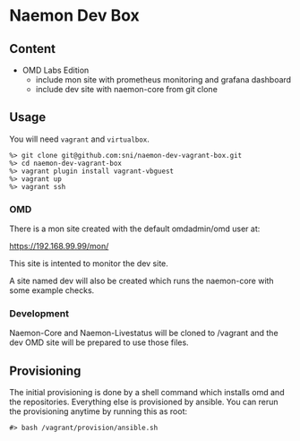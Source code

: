 # Naemon Dev Box

## Content

  - OMD Labs Edition
    - include mon site with prometheus monitoring and grafana dashboard
    - include dev site with naemon-core from git clone

## Usage

You will need `vagrant` and `virtualbox`.

    %> git clone git@github.com:sni/naemon-dev-vagrant-box.git
    %> cd naemon-dev-vagrant-box
    %> vagrant plugin install vagrant-vbguest
    %> vagrant up
    %> vagrant ssh

### OMD

There is a mon site created with the default omdadmin/omd user at:

https://192.168.99.99/mon/

This site is intented to monitor the dev site.

A site named dev will also be created which runs the naemon-core with some
example checks.

### Development

Naemon-Core and Naemon-Livestatus will be cloned to /vagrant and the dev
OMD site will be prepared to use those files.

## Provisioning

The initial provisioning is done by a shell command which installs omd and the
repositories. Everything else is provisioned by ansible. You can rerun the
provisioning anytime by running this as root:

    #> bash /vagrant/provision/ansible.sh
